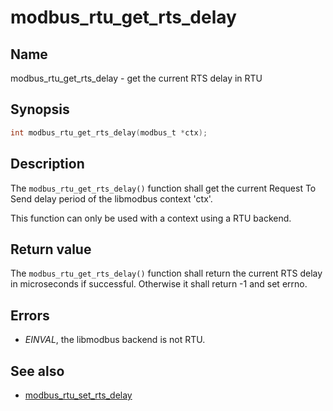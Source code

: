 # modbus_rtu_get_rts_delay

## Name

modbus_rtu_get_rts_delay - get the current RTS delay in RTU

## Synopsis

```c
int modbus_rtu_get_rts_delay(modbus_t *ctx);
```

## Description

The `modbus_rtu_get_rts_delay()` function shall get the current Request To Send
delay period of the libmodbus context 'ctx'.

This function can only be used with a context using a RTU backend.

## Return value

The `modbus_rtu_get_rts_delay()` function shall return the current RTS delay in
microseconds if successful. Otherwise it shall return -1 and set errno.

## Errors

- *EINVAL*, the libmodbus backend is not RTU.

## See also

- [modbus_rtu_set_rts_delay](modbus_rtu_set_rts_delay.md)
